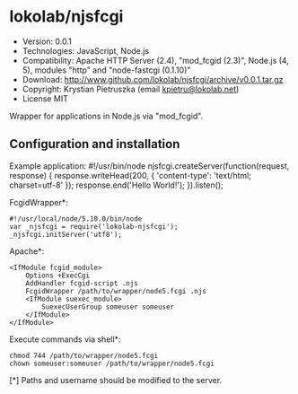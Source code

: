 lokolab/njsfcgi
===============

- Version:
      0.0.1
- Technologies:
      JavaScript, Node.js
- Compatibility:
      Apache HTTP Server (2.4), "mod_fcgid (2.3)", Node.js (4, 5), modules "http" and "node-fastcgi (0.1.10)"
- Download:
      http://www.github.com/lokolab/njsfcgi/archive/v0.0.1.tar.gz
- Copyright:
      Krystian Pietruszka (email kpietru@lokolab.net)
- License MIT

Wrapper for applications in Node.js via "mod_fcgid".

Configuration and installation
------------------------------

Example application:
    #!/usr/bin/node
    njsfcgi.createServer(function(request, response) {
        response.writeHead(200, { 'content-type': 'text/html; charset=utf-8' });
        response.end('Hello World!');
    }).listen();

FcgidWrapper*:

    #!/usr/local/node/5.10.0/bin/node
    var _njsfcgi = require('lokolab-njsfcgi');
    _njsfcgi.initServer('utf8');

Apache*:

    <IfModule fcgid_module>
        Options +ExecCgi
        AddHandler fcgid-script .njs
        FcgidWrapper /path/to/wrapper/node5.fcgi .njs
        <IfModule suexec_module>
            SuexecUserGroup someuser someuser
        </IfModule>
    </IfModule>

Execute commands via shell*:

    chmod 744 /path/to/wrapper/node5.fcgi
    chown someuser:someuser /path/to/wrapper/node5.fcgi

[*] Paths and username should be modified to the server.
